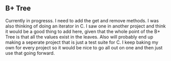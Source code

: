 ## B+ Tree
Currently in progresss. I need to add the get and remove methods. I was also thinking of doing an iterator in C. I saw one in another project and think it would be a good thing to add here, given that the whole point of the B+ Tree is that all the values exist in the leaves. Also will probably end up making a seperate project that is just a test suite for C. I keep baking my own for every project so it would be nice to go all out on one and then just use that going forward. 
